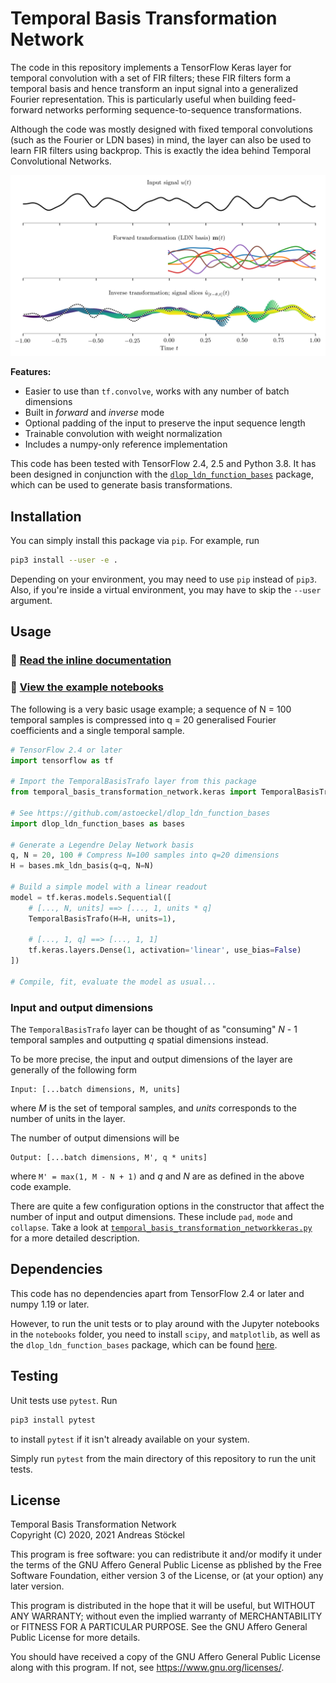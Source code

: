# Temporal Basis Transformation Network

The code in this repository implements a TensorFlow Keras layer for temporal
convolution with a set of FIR filters;
these FIR filters form a temporal basis and hence transform an input signal into a generalized Fourier representation.
This is particularly useful when building feed-forward networks performing sequence-to-sequence transformations.

Although the code was mostly designed with fixed temporal convolutions (such as the Fourier or LDN bases) in mind,
the layer can also be used to learn FIR filters using backprop.
This is exactly the idea behind Temporal Convolutional Networks.

![Forward and inverse transformation example](doc/forward_inverse_example.png)

**Features:**
* Easier to use than `tf.convolve`, works with any number of batch dimensions
* Built in *forward* and *inverse* mode
* Optional padding of the input to preserve the input sequence length
* Trainable convolution with weight normalization
* Includes a numpy-only reference implementation

This code has been tested with TensorFlow 2.4, 2.5 and Python 3.8.
It has been designed in conjunction with the [`dlop_ldn_function_bases`](https://github.com/astoeckel/dlop_ldn_function_bases) package, which can be used to generate basis transformations.


## Installation

You can simply install this package via `pip`. For example, run

```sh
pip3 install --user -e .
```

Depending on your environment, you may need to use `pip` instead of `pip3`. Also, if you're inside a virtual environment, you may have to skip the `--user` argument.


## Usage

### 📖 [Read the inline documentation](https://github.com/ctn-waterloo/temporal_basis_transformation_network/blob/main/temporal_basis_transformation_network/keras.py#L25) 
### 📔 [View the example notebooks](https://github.com/ctn-waterloo/temporal_basis_transformation_network/blob/main/notebooks/) 

The following is a very basic usage example; a sequence of N = 100 temporal samples is compressed into q = 20 generalised Fourier coefficients and a single temporal sample.

```python
# TensorFlow 2.4 or later
import tensorflow as tf

# Import the TemporalBasisTrafo layer from this package
from temporal_basis_transformation_network.keras import TemporalBasisTrafo

# See https://github.com/astoeckel/dlop_ldn_function_bases
import dlop_ldn_function_bases as bases

# Generate a Legendre Delay Network basis
q, N = 20, 100 # Compress N=100 samples into q=20 dimensions
H = bases.mk_ldn_basis(q=q, N=N)

# Build a simple model with a linear readout
model = tf.keras.models.Sequential([
    # [..., N, units] ==> [..., 1, units * q]
    TemporalBasisTrafo(H=H, units=1),

    # [..., 1, q] ==> [..., 1, 1]
    tf.keras.layers.Dense(1, activation='linear', use_bias=False)
])

# Compile, fit, evaluate the model as usual...
```

### Input and output dimensions
The `TemporalBasisTrafo` layer can be thought of as "consuming" *N* - 1 temporal samples
and outputting *q* spatial dimensions instead.

To be more precise, the input and output dimensions of the layer are generally of the following form
```
Input: [...batch dimensions, M, units]
```
where *M* is the set of temporal samples, and *units* corresponds to the number of units in the layer.

The number of output dimensions will be
```
Output: [...batch dimensions, M', q * units]
```
where `M' = max(1, M - N + 1)` and *q* and *N* are as defined in the above code example.

There are quite a few configuration options in the constructor that affect the number of input and output dimensions.
These include `pad`, `mode` and `collapse`.
Take a look at [`temporal_basis_transformation_networkkeras.py`](https://github.com/ctn-waterloo/temporal_basis_transformation_network/blob/main/temporal_basis_transformation_network/keras.py#L25) for a more detailed description.


## Dependencies

This code has no dependencies apart from TensorFlow 2.4 or later and numpy
1.19 or later.

However, to run the unit tests or to play around with the Jupyter notebooks
in the `notebooks` folder, you need to install `scipy`, and
`matplotlib`, as well as the `dlop_ldn_function_bases` package, which
can be found [here](https://github.com/astoeckel/dlop_ldn_function_bases).


## Testing

Unit tests use `pytest`. Run
```sh
pip3 install pytest
```
to install `pytest` if it isn't already available on your system.

Simply run `pytest` from the main directory of this repository to run the
unit tests.


## License
Temporal Basis Transformation Network  
Copyright (C) 2020, 2021  Andreas Stöckel

This program is free software: you can redistribute it and/or modify
it under the terms of the GNU Affero General Public License as
pblished by the Free Software Foundation, either version 3 of the
License, or (at your option) any later version.

This program is distributed in the hope that it will be useful,
but WITHOUT ANY WARRANTY; without even the implied warranty of
MERCHANTABILITY or FITNESS FOR A PARTICULAR PURPOSE.  See the
GNU Affero General Public License for more details.

You should have received a copy of the GNU Affero General Public License
along with this program.  If not, see <https://www.gnu.org/licenses/>.
